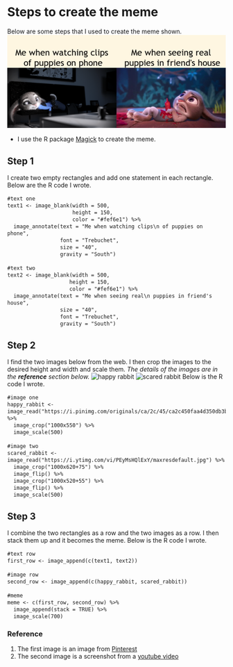 # Steps to create the meme 
Below are some steps that I used to create the meme shown.
![meme](my_meme.png)

* I use the R package [Magick](https://cran.r-project.org/web/packages/magick/vignettes/intro.html) to create the meme.

## Step 1

I create two empty rectangles and add one statement in each rectangle. Below are the R code I wrote.

```{r}
#text one
text1 <- image_blank(width = 500, 
                     height = 150, 
                     color = "#fef6e1") %>%
  image_annotate(text = "Me when watching clips\n of puppies on phone", 
                 font = "Trebuchet", 
                 size = "40",
                 gravity = "South")

#text two
text2 <- image_blank(width = 500, 
                    height = 150, 
                    color = "#fef6e1") %>%
  image_annotate(text = "Me when seeing real\n puppies in friend's house",
                 size = "40",
                 font = "Trebuchet",
                 gravity = "South")
```

## Step 2

I find the two images below from the web. I then crop the images to the desired height and width and scale them. *The details of the images are in the **reference** section below.*
![happy rabbit](https://i.pinimg.com/originals/ca/2c/45/ca2c450faa4d350db3b79e0b571d0c20.png)
![scared rabbit](https://i.ytimg.com/vi/PEyMsHQlExY/maxresdefault.jpg)
Below is the R code I wrote.

```{r}
#image one
happy_rabbit <- image_read("https://i.pinimg.com/originals/ca/2c/45/ca2c450faa4d350db3b79e0b571d0c20.png") %>%
  image_crop("1000x550") %>%
  image_scale(500)

#image two
scared_rabbit <- image_read("https://i.ytimg.com/vi/PEyMsHQlExY/maxresdefault.jpg") %>%
  image_crop("1000x620+75") %>%
  image_flip() %>%
  image_crop("1000x520+55") %>%
  image_flip() %>%
  image_scale(500)
```

## Step 3

I combine the two rectangles as a row and the two images as a row. I then stack them up and it becomes the meme. Below is the R code I wrote.

```{r]
#text row
first_row <- image_append(c(text1, text2))

#image row
second_row <- image_append(c(happy_rabbit, scared_rabbit))

#meme
meme <- c(first_row, second_row) %>%
  image_append(stack = TRUE) %>%
  image_scale(700)
```

### Reference
1. The first image is an image from [Pinterest](https://www.pinterest.com.au/pin/299419075213364556/)
2. The second image is a screenshot from a [youtube video](https://www.youtube.com/watch?v=PEyMsHQlExY&t=13s)
